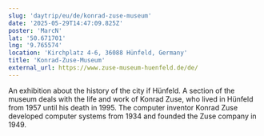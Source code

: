 ```yaml
---
slug: 'daytrip/eu/de/konrad-zuse-museum'
date: '2025-05-29T14:47:09.825Z'
poster: 'MarcN'
lat: '50.671701'
lng: '9.765574'
location: 'Kirchplatz 4-6, 36088 Hünfeld, Germany'
title: 'Konrad-Zuse-Museum'
external_url: https://www.zuse-museum-huenfeld.de/de/
---
```

An exhibition about the history of the city if Hünfeld. A section of the museum deals with the life and work of Konrad Zuse, who lived in Hünfeld from 1957 until his death in 1995. The computer inventor Konrad Zuse developed computer systems from 1934 and founded the Zuse company in 1949.
